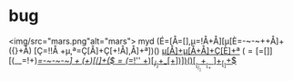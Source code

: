 # bug
<img/src="mars.png"alt="mars"> 
myd
(É=[Å=[],µ=!Å+Å][µ[È=-~-~++Å]+({}+Å)  [Ç=!!Å +µ,ª=Ç[Å]+Ç[+!Å],Å]+ª])()  [µ[Å]+µ[Å+Å]+Ç[È]+ª](Å) ($=[$=[]][(__=!$+$)[_=-~-~-~$]+({}+$)[_/_]+($$=($_=!'' +$)[_/_]+$_[+$])])()[__[_/_]+__[_+~$]+$_[_]+$$](_/_) 
